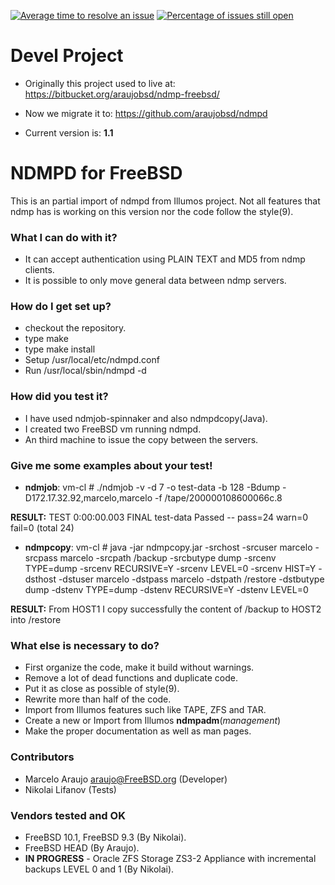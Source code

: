 [![Average time to resolve an issue](http://isitmaintained.com/badge/resolution/araujobsd/ndmpd.svg)](http://isitmaintained.com/project/araujobsd/ndmpd "Average time to resolve an issue")
[![Percentage of issues still open](http://isitmaintained.com/badge/open/araujobsd/ndmpd.svg)](http://isitmaintained.com/project/araujobsd/ndmpd "Percentage of issues still open")

# Devel Project #

* Originally this project used to live at: https://bitbucket.org/araujobsd/ndmp-freebsd/
* Now we migrate it to: https://github.com/araujobsd/ndmpd

* Current version is: **1.1**

# NDMPD for FreeBSD #

This is an partial import of ndmpd from Illumos project.
Not all features that ndmp has is working on this version nor the code follow the style(9).

### What I can do with it? ###

* It can accept authentication using PLAIN TEXT and MD5 from ndmp clients.
* It is possible to only move general data between ndmp servers.

### How do I get set up? ###

* checkout the repository.
* type make 
* type make install
* Setup /usr/local/etc/ndmpd.conf
* Run /usr/local/sbin/ndmpd -d

### How did you test it? ###

* I have used ndmjob-spinnaker and also ndmpdcopy(Java).
* I created two FreeBSD vm running ndmpd.
* An third machine to issue the copy between the servers.

### Give me some examples about your test! ###

* **ndmjob**:
vm-cl # ./ndmjob -v -d 7 -o test-data -b 128 -Bdump -D172.17.32.92,marcelo,marcelo -f /tape/200000108600066c.8

**RESULT:**
TEST 0:00:00.003 FINAL test-data Passed -- pass=24 warn=0 fail=0 (total 24)

* **ndmpcopy**:
vm-cl # java -jar ndmpcopy.jar -srchost <HOST1> -srcuser marcelo -srcpass marcelo -srcpath /backup -srcbutype dump -srcenv TYPE=dump -srcenv RECURSIVE=Y -srcenv LEVEL=0 -srcenv HIST=Y -dsthost <HOST2> -dstuser marcelo -dstpass marcelo -dstpath /restore -dstbutype dump -dstenv TYPE=dump -dstenv RECURSIVE=Y -dstenv LEVEL=0

**RESULT:** From HOST1 I copy successfully the content of /backup to HOST2 into /restore 

### What else is necessary to do? ###

* First organize the code, make it build without warnings. 
* Remove a lot of dead functions and duplicate code.
* Put it as close as possible of style(9).
* Rewrite more than half of the code.
* Import from Illumos features such like TAPE, ZFS and TAR.
* Create a new or Import from Illumos **ndmpadm**(*management*)
* Make the proper documentation as well as man pages.

### Contributors  ###
* Marcelo Araujo <araujo@FreeBSD.org> (Developer)
* Nikolai Lifanov <lifanov __at__ mail.lifanov.com> (Tests)

### Vendors tested and OK ###
- FreeBSD 10.1, FreeBSD 9.3 (By Nikolai).
- FreeBSD HEAD (By Araujo).
- **IN PROGRESS** - Oracle ZFS Storage ZS3-2 Appliance with incremental backups LEVEL 0 and 1 (By Nikolai).
